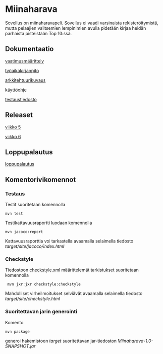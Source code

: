 
# Miinaharava

Sovellus on miinaharavapeli. Sovellus ei vaadi varsinaista rekisteröitymistä, mutta pelaajien valitsemien lempinimien avulla pidetään kirjaa heidän parhaista pisteistään Top 10:ssä.

## Dokumentaatio

[vaatimusmäärittely](https://github.com/ssuihko/ot-harjoitustyo/blob/master/dokumentaatio/maarittelydokumentti.md)

[työaikakirjanpito](https://github.com/ssuihko/ot-harjoitustyo/blob/master/dokumentaatio/tyoaikakirjanpito.md)

[arkkitehtuurikuvaus](https://github.com/ssuihko/ot-harjoitustyo/blob/master/dokumentaatio/arkkitehtuuri.md)

[käyttöohje](https://github.com/ssuihko/ot-harjoitustyo/blob/master/dokumentaatio/kayttoohje.md)

[testaustiedosto](https://github.com/ssuihko/ot-harjoitustyo/blob/master/dokumentaatio/testaus.md)

## Releaset

[viikko 5](https://github.com/ssuihko/ot-harjoitustyo/releases/tag/viikko5)

[viikko 6](https://github.com/ssuihko/ot-harjoitustyo/releases/tag/viikko6)

## Loppupalautus

[loppupalautus](https://github.com/ssuihko/ot-harjoitustyo/releases/tag/loppupalautus)

## Komentorivikomennot

### Testaus


Testit suoritetaan komennolla

```
mvn test
```

Testikattavuusraportti luodaan komennolla

```
mvn jacoco:report
```
Kattavuusraporttia voi tarkastella avaamalla selaimella tiedosto _target/site/jacoco/index.html_


### Checkstyle

Tiedostoon [checkstyle.xml](https://github.com/ssuihko/ot-harjoitustyo/blob/master/Miinaharava/checkstyle.xml) määrittelemät tarkistukset suoritetaan komennolla

```
 mvn jxr:jxr checkstyle:checkstyle
```

Mahdolliset virheilmoitukset selviävät avaamalla selaimella tiedosto _target/site/checkstyle.html_

### Suoritettavan jarin generointi

Komento

```
mvn package
```

generoi hakemistoon _target_ suoritettavan jar-tiedoston _Miinaharava-1.0-SNAPSHOT.jar_


